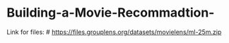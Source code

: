 # Building-a-Movie-Recommadtion-

Link for files: # https://files.grouplens.org/datasets/movielens/ml-25m.zip

